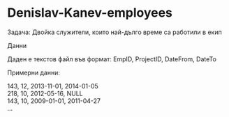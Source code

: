# Denislav-Kanev-employees

Задача: Двойка служители, които най-дълго време са работили в екип 
 
Данни 
 
Даден е текстов файл във формат: EmpID, ProjectID, DateFrom, DateTo 
 
 
Примерни данни:

143, 12, 2013-11-01, 2014-01-05  
218, 10, 2012-05-16, NULL  
143, 10, 2009-01-01, 2011-04-27  
... 
